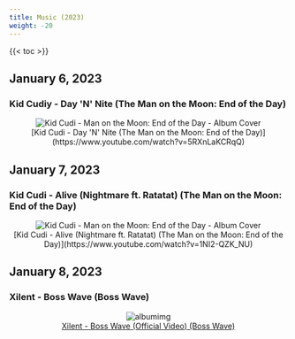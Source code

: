 ```yaml
---
title: Music (2023)
weight: -20
---
```


<!--more-->

{{< toc >}}

## January 6, 2023
### Kid Cudiy - Day 'N' Nite (The Man on the Moon: End of the Day)

<div style="text-align: center;">

<img class="special-img-class" src="/images/kid-cudi-man-on-the-moon-album-cover.jpeg" alt="Kid Cudi - Man on the Moon: End of the Day - Album Cover"/>
<br />
[Kid Cudi - Day 'N' Nite (The Man on the Moon: End of the Day)](https://www.youtube.com/watch?v=5RXnLaKCRqQ)
</div>


## January 7, 2023
### Kid Cudi - Alive (Nightmare ft. Ratatat) (The Man on the Moon: End of the Day)

<div style="text-align: center;">

<img class="special-img-class" src="/images/kid-cudi-man-on-the-moon-album-cover.jpeg" alt="Kid Cudi - Man on the Moon: End of the Day - Album Cover"/>
<br />
[Kid Cudi - Alive (Nightmare ft. Ratatat) (The Man on the Moon: End of the Day)](https://www.youtube.com/watch?v=1NI2-QZK_NU)
</div>


## January 8, 2023
### Xilent - Boss Wave (Boss Wave)

<div style="text-align: center;">

![albumimg](/images/xilent_boss_wave.jpeg "Xilent - Boss Wave - Album Cover")
<br />
[Xilent - Boss Wave (Official Video) (Boss Wave)](https://www.youtube.com/watch?v=4wTLjEqj5Xk)
</div>
